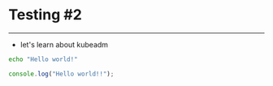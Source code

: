 # Testing #2
---
* let's learn about kubeadm
```bash
echo "Hello world!"
```

```javascript
console.log("Hello world!!");
```